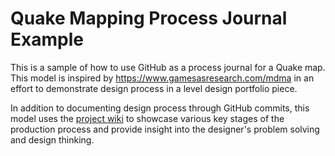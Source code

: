 # Quake Mapping Process Journal Example
This is a sample of how to use GitHub as a process journal for a Quake map. This model is inspired by https://www.gamesasresearch.com/mdma in an effort to demonstrate design process in a level design portfolio piece. 

In addition to documenting design process through GitHub commits, this model uses the [project wiki](https://github.com/dantogno/quake-map/wiki) to showcase various key stages of the production process and provide insight into the designer's problem solving and design thinking.
